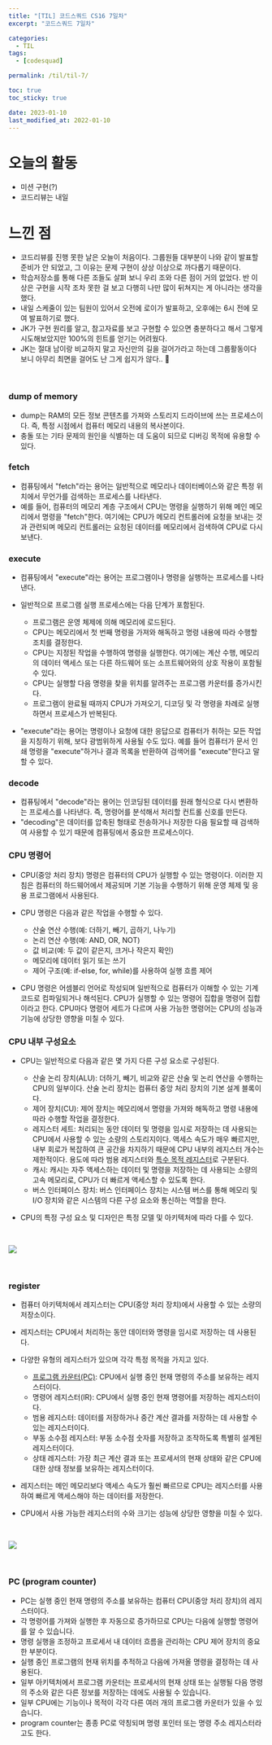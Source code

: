 ```yaml
---
title: "[TIL] 코드스쿼드 CS16 7일차"
excerpt: "코드스쿼드 7일차"

categories:
  - TIL
tags:
  - [codesquad]

permalink: /til/til-7/

toc: true
toc_sticky: true

date: 2023-01-10
last_modified_at: 2022-01-10
---
```


# 오늘의 활동
- 미션 구현(?)
- 코드리뷰는 내일

# 느낀 점

- 코드리뷰를 진행 못한 날은 오늘이 처음이다. 그룹원들 대부분이 나와 같이 발표할 준비가 안 되었고, 그 이유는 문제 구현이 상상 이상으로 까다롭기 때문이다.
- 학습저장소를 통해 다른 조들도 살펴 보니 우리 조와 다른 점이 거의 없었다. 반 이상은 구현을 시작 조차 못한 걸 보고 다행히 나만 많이 뒤쳐지는 게 아니라는 생각을 했다.
- 내일 스케줄이 있는 팀원이 있어서 오전에 로이가 발표하고, 오후에는 6시 전에 모여 발표하기로 했다.
- JK가 구현 원리를 알고, 참고자료를 보고 구현할 수 있으면 충분하다고 해서 그렇게 시도해보았지만 100%의 힌트를 얻기는 어려웠다.
- JK는 절대 남이랑 비교하지 말고 자신만의 길을 걸어가라고 하는데 그룹활동이다 보니 아무리 최면을 걸어도 난 그게 쉽지가 않다.. 🥲

<br>

### dump of memory
- dump는 RAM의 모든 정보 콘텐츠를 가져와 스토리지 드라이브에 쓰는 프로세스이다. 즉, 특정 시점에서 컴퓨터 메모리 내용의 복사본이다.
- 충돌 또는 기타 문제의 원인을 식별하는 데 도움이 되므로 디버깅 목적에 유용할 수 있다.

### fetch
- 컴퓨팅에서 "fetch"라는 용어는 일반적으로 메모리나 데이터베이스와 같은 특정 위치에서 무언가를 검색하는 프로세스를 나타낸다.
- 예를 들어, 컴퓨터의 메모리 계층 구조에서 CPU는 명령을 실행하기 위해 메인 메모리에서 명령을 "fetch"한다. 여기에는 CPU가 메모리 컨트롤러에 요청을 보내는 것과 관련되며 메모리 컨트롤러는 요청된 데이터를 메모리에서 검색하여 CPU로 다시 보낸다.

### execute
- 컴퓨팅에서 "execute"라는 용어는 프로그램이나 명령을 실행하는 프로세스를 나타낸다.

- 일반적으로 프로그램 실행 프로세스에는 다음 단계가 포함된다.
  - 프로그램은 운영 체제에 의해 메모리에 로드된다.
  - CPU는 메모리에서 첫 번째 명령을 가져와 해독하고 명령 내용에 따라 수행할 조치를 결정한다.
  - CPU는 지정된 작업을 수행하여 명령을 실행한다. 여기에는 계산 수행, 메모리의 데이터 액세스 또는 다른 하드웨어 또는 소프트웨어와의 상호 작용이 포함될 수 있다.
  - CPU는 실행할 다음 명령을 찾을 위치를 알려주는 프로그램 카운터를 증가시킨다.
  - 프로그램이 완료될 때까지 CPU가 가져오기, 디코딩 및 각 명령을 차례로 실행하면서 프로세스가 반복된다.

- "execute"라는 용어는 명령이나 요청에 대한 응답으로 컴퓨터가 취하는 모든 작업을 지칭하기 위해, 보다 광범위하게 사용될 수도 있다. 예를 들어 컴퓨터가 문서 인쇄 명령을 "execute"하거나 결과 목록을 반환하여 검색어를 "execute"한다고 말할 수 있다.

### decode
- 컴퓨팅에서 "decode"라는 용어는 인코딩된 데이터를 원래 형식으로 다시 변환하는 프로세스를 나타낸다. 즉, 명령어를 분석해서 처리할 컨트롤 신호를 만든다.
- "decoding"은 데이터를 압축된 형태로 전송하거나 저장한 다음 필요할 때 검색하여 사용할 수 있기 때문에 컴퓨팅에서 중요한 프로세스이다.

### CPU 명령어
- CPU(중앙 처리 장치) 명령은 컴퓨터의 CPU가 실행할 수 있는 명령이다. 이러한 지침은 컴퓨터의 하드웨어에서 제공되며 기본 기능을 수행하기 위해 운영 체제 및 응용 프로그램에서 사용된다.

- CPU 명령은 다음과 같은 작업을 수행할 수 있다.
  - 산술 연산 수행(예: 더하기, 빼기, 곱하기, 나누기)
  - 논리 연산 수행(예: AND, OR, NOT)
  - 값 비교(예: 두 값이 같은지, 크거나 작은지 확인)
  - 메모리에 데이터 읽기 또는 쓰기
  - 제어 구조(예: if-else, for, while)를 사용하여 실행 흐름 제어

- CPU 명령은 어셈블리 언어로 작성되며 일반적으로 컴퓨터가 이해할 수 있는 기계 코드로 컴파일되거나 해석된다. CPU가 실행할 수 있는 명령어 집합을 명령어 집합이라고 한다. CPU마다 명령어 세트가 다르며 사용 가능한 명령어는 CPU의 성능과 기능에 상당한 영향을 미칠 수 있다.

### CPU 내부 구성요소

- CPU는 일반적으로 다음과 같은 몇 가지 다른 구성 요소로 구성된다.
  - 산술 논리 장치(ALU): 더하기, 빼기, 비교와 같은 산술 및 논리 연산을 수행하는 CPU의 일부이다. 산술 논리 장치는 컴퓨터 중앙 처리 장치의 기본 설계 블록이다.
  - 제어 장치(CU): 제어 장치는 메모리에서 명령을 가져와 해독하고 명령 내용에 따라 수행할 작업을 결정한다.
  - 레지스터 세트: 처리되는 동안 데이터 및 명령을 임시로 저장하는 데 사용되는 CPU에서 사용할 수 있는 소량의 스토리지이다. 액세스 속도가 매우 빠르지만, 내부 회로가 복잡하여 큰 공간을 차지하기 때문에 CPU 내부의 레지스터 개수는 제한적이다. 용도에 따라 범용 레지스터와 [특수 목적 레지스터](#register)로 구분된다.
  - 캐시: 캐시는 자주 액세스하는 데이터 및 명령을 저장하는 데 사용되는 소량의 고속 메모리로, CPU가 더 빠르게 액세스할 수 있도록 한다.
  - 버스 인터페이스 장치: 버스 인터페이스 장치는 시스템 버스를 통해 메모리 및 I/O 장치와 같은 시스템의 다른 구성 요소와 통신하는 역할을 한다.

- CPU의 특정 구성 요소 및 디자인은 특정 모델 및 아키텍처에 따라 다를 수 있다.

<br>

![](https://velog.velcdn.com/images%2Fckstn0777%2Fpost%2F38b86436-e0ab-4d2e-b9c6-30836c84e4a1%2Fimage.png)

<br>

### register
- 컴퓨터 아키텍처에서 레지스터는 CPU(중앙 처리 장치)에서 사용할 수 있는 소량의 저장소이다.
- 레지스터는 CPU에서 처리하는 동안 데이터와 명령을 임시로 저장하는 데 사용된다.

- 다양한 유형의 레지스터가 있으며 각각 특정 목적을 가지고 있다.
  - [프로그램 카운터(PC)](#pc-program-counter): CPU에서 실행 중인 현재 명령의 주소를 보유하는 레지스터이다.
  - 명령어 레지스터(IR): CPU에서 실행 중인 현재 명령어를 저장하는 레지스터이다.
  - 범용 레지스터: 데이터를 저장하거나 중간 계산 결과를 저장하는 데 사용할 수 있는 레지스터이다.
  - 부동 소수점 레지스터: 부동 소수점 숫자를 저장하고 조작하도록 특별히 설계된 레지스터이다.
  - 상태 레지스터: 가장 최근 계산 결과 또는 프로세서의 현재 상태와 같은 CPU에 대한 상태 정보를 보유하는 레지스터이다.

- 레지스터는 메인 메모리보다 액세스 속도가 훨씬 빠르므로 CPU는 레지스터를 사용하여 빠르게 액세스해야 하는 데이터를 저장한다.
- CPU에서 사용 가능한 레지스터의 수와 크기는 성능에 상당한 영향을 미칠 수 있다.

<br>

![](https://mblogthumb-phinf.pstatic.net/MjAyMDAxMjZfMTM5/MDAxNTgwMDQ5ODU5OTA5.s6Pav-qI9g6y7S8sC1sViuLF4M7tQPos0d3AzLGKZpgg.nwf7h7YCp16K2n7_ltqF7gVvPto2WaJB899Yi-JeCo4g.PNG.dilector/01.png?type=w800)

<br>

### PC (program counter)
- PC는 실행 중인 현재 명령의 주소를 보유하는 컴퓨터 CPU(중앙 처리 장치)의 레지스터이다.
- 각 명령어를 가져와 실행한 후 자동으로 증가하므로 CPU는 다음에 실행할 명령어를 알 수 있습니다.
- 명령 실행을 조정하고 프로세서 내 데이터 흐름을 관리하는 CPU 제어 장치의 중요한 부분이다.
- 실행 중인 프로그램의 현재 위치를 추적하고 다음에 가져올 명령을 결정하는 데 사용된다.
- 일부 아키텍처에서 프로그램 카운터는 프로세서의 현재 상태 또는 실행될 다음 명령의 주소와 같은 다른 정보를 저장하는 데에도 사용될 수 있습니다.
- 일부 CPU에는 기능이나 목적이 각각 다른 여러 개의 프로그램 카운터가 있을 수 있습니다.
- program counter는 종종 PC로 약칭되며 명령 포인터 또는 명령 주소 레지스터라고도 한다.